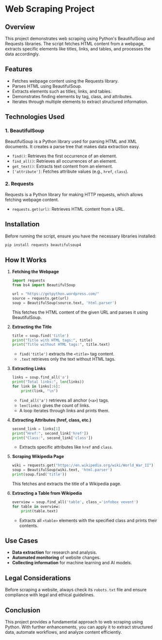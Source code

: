 # Web Scraping Project

## Overview
This project demonstrates web scraping using Python's BeautifulSoup and Requests libraries. The script fetches HTML content from a webpage, extracts specific elements like titles, links, and tables, and processes the data accordingly.

## Features
- Fetches webpage content using the Requests library.
- Parses HTML using BeautifulSoup.
- Extracts elements such as titles, links, and tables.
- Demonstrates finding elements by tag, class, and attributes.
- Iterates through multiple elements to extract structured information.

## Technologies Used
### 1. **BeautifulSoup**
BeautifulSoup is a Python library used for parsing HTML and XML documents. It creates a parse tree that makes data extraction easy.
- `find()`: Retrieves the first occurrence of an element.
- `find_all()`: Retrieves all occurrences of an element.
- `get_text()`: Extracts text content from an element.
- `['attribute']`: Fetches attribute values (e.g., `href`, `class`).

### 2. **Requests**
Requests is a Python library for making HTTP requests, which allows fetching webpage content.
- `requests.get(url)`: Retrieves HTML content from a URL.

## Installation
Before running the script, ensure you have the necessary libraries installed:
```bash
pip install requests beautifulsoup4
```

## How It Works
1. **Fetching the Webpage**
   ```python
   import requests
   from bs4 import BeautifulSoup
   
   url = "https://getpython.wordpress.com/"
   source = requests.get(url)
   soup = BeautifulSoup(source.text, 'html.parser')
   ```
   This fetches the HTML content of the given URL and parses it using BeautifulSoup.

2. **Extracting the Title**
   ```python
   title = soup.find('title')
   print("Title with HTML tags:", title)
   print("Title without HTML tags:", title.text)
   ```
   - `find('title')` extracts the `<title>` tag content.
   - `.text` retrieves only the text without HTML tags.

3. **Extracting Links**
   ```python
   links = soup.find_all('a')
   print("Total links:", len(links))
   for link in links[:6]:
       print(link, "\n")
   ```
   - `find_all('a')` retrieves all anchor (`<a>`) tags.
   - `len(links)` gives the count of links.
   - A loop iterates through links and prints them.

4. **Extracting Attributes (href, class, etc.)**
   ```python
   second_link = links[1]
   print("Href:", second_link['href'])
   print("Class:", second_link['class'])
   ```
   - Extracts specific attributes like `href` and `class`.

5. **Scraping Wikipedia Page**
   ```python
   wiki = requests.get("https://en.wikipedia.org/wiki/World_War_II")
   soup = BeautifulSoup(wiki.text, 'html.parser')
   print(soup.find('title'))
   ```
   This fetches and extracts the title of a Wikipedia page.

6. **Extracting a Table from Wikipedia**
   ```python
   overview = soup.find_all('table', class_='infobox vevent')
   for table in overview:
       print(table.text)
   ```
   - Extracts all `<table>` elements with the specified class and prints their contents.

## Use Cases
- **Data extraction** for research and analysis.
- **Automated monitoring** of website changes.
- **Collecting information** for machine learning and AI models.

## Legal Considerations
Before scraping a website, always check its `robots.txt` file and ensure compliance with legal and ethical guidelines.

## Conclusion
This project provides a fundamental approach to web scraping using Python. With further enhancements, you can apply it to extract structured data, automate workflows, and analyze content efficiently.

